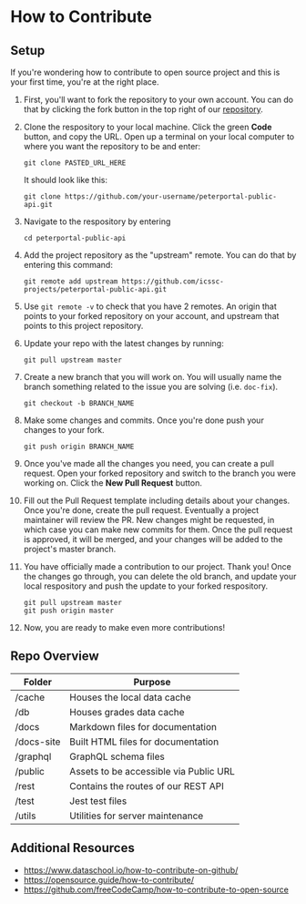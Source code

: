 # How to Contribute

## Setup

If you're wondering how to contribute to open source project and this is your first time, you're at the right place. 

1. First, you'll want to fork the repository to your own account. You can do that by clicking the fork button in the top right of our [repository](https://github.com/icssc-projects/peterportal-public-api). 
2. Clone the respository to your local machine. Click the green **Code** button, and copy the URL. Open up a terminal on your local computer to where you want the repository to be and enter: 

     ```
     git clone PASTED_URL_HERE
     ```

    It should look like this: 
    ```
    git clone https://github.com/your-username/peterportal-public-api.git
    ```

3. Navigate to the respository by entering

    ```
    cd peterportal-public-api
    ```

4. Add the project repository as the "upstream" remote. You can do that by entering this command: 

    ```
    git remote add upstream https://github.com/icssc-projects/peterportal-public-api.git
    ```
    
5. Use `git remote -v` to check that you have 2 remotes. An origin that points to your forked repository on your account, and upstream that points to this project repository. 

6. Update your repo with the latest changes by running: 
    ```
    git pull upstream master
    ```

7. Create a new branch that you will work on. You will usually name the branch something related to the issue you are solving (i.e. `doc-fix`). 
    ```
    git checkout -b BRANCH_NAME
    ```

8. Make some changes and commits. Once you're done push your changes to your fork. 
    ```
    git push origin BRANCH_NAME
    ```

9. Once you've made all the changes you need, you can create a pull request. Open your forked repository and switch to the branch you were working on. Click the **New Pull Request** button. 

10. Fill out the Pull Request template including details about your changes. Once you're done, create the pull request. Eventually a project maintainer will review the PR. New changes might be requested, in which case you can make new commits for them. Once the pull request is approved, it will be merged, and your changes will be added to the project's master branch. 

11. You have officially made a contribution to our project. Thank you! Once the changes go through, you can delete the old branch, and update your local respository and push the update to your forked respository.
    ```
    git pull upstream master
    git push origin master
    ```

12. Now, you are ready to make even more contributions!

## Repo Overview

| Folder | Purpose |
| ----------- | ----------- |
| /cache | Houses the local data cache |
| /db | Houses grades data cache |
| /docs | Markdown files for documentation |
| /docs-site | Built HTML files for documentation |
| /graphql | GraphQL schema files |
| /public | Assets to be accessible via Public URL |
| /rest | Contains the routes of our REST API |
| /test | Jest test files  |
| /utils | Utilities for server maintenance |

## Additional Resources
- <https://www.dataschool.io/how-to-contribute-on-github/>
- <https://opensource.guide/how-to-contribute/>
- <https://github.com/freeCodeCamp/how-to-contribute-to-open-source>